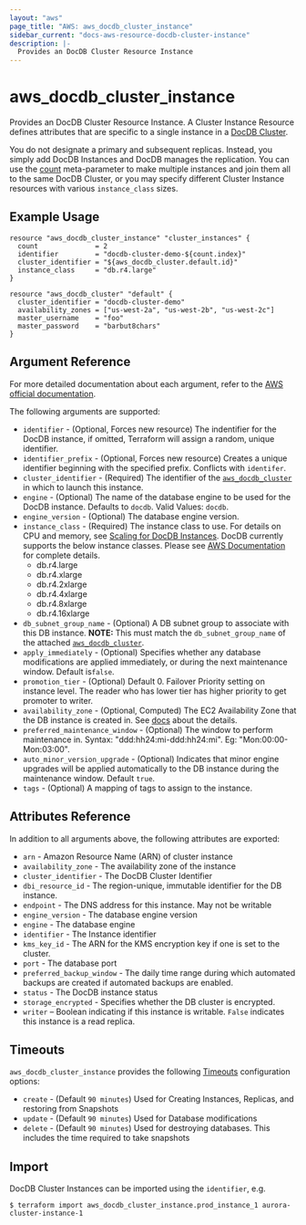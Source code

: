 ```yaml
---
layout: "aws"
page_title: "AWS: aws_docdb_cluster_instance"
sidebar_current: "docs-aws-resource-docdb-cluster-instance"
description: |-
  Provides an DocDB Cluster Resource Instance
---
```


# aws_docdb_cluster_instance

Provides an DocDB Cluster Resource Instance. A Cluster Instance Resource defines
attributes that are specific to a single instance in a [DocDB Cluster][1].

You do not designate a primary and subsequent replicas. Instead, you simply add DocDB
Instances and DocDB manages the replication. You can use the [count][3]
meta-parameter to make multiple instances and join them all to the same DocDB
Cluster, or you may specify different Cluster Instance resources with various
`instance_class` sizes.

## Example Usage

```hcl
resource "aws_docdb_cluster_instance" "cluster_instances" {
  count              = 2
  identifier         = "docdb-cluster-demo-${count.index}"
  cluster_identifier = "${aws_docdb_cluster.default.id}"
  instance_class     = "db.r4.large"
}

resource "aws_docdb_cluster" "default" {
  cluster_identifier = "docdb-cluster-demo"
  availability_zones = ["us-west-2a", "us-west-2b", "us-west-2c"]
  master_username    = "foo"
  master_password    = "barbut8chars"
}
```

## Argument Reference

For more detailed documentation about each argument, refer to
the [AWS official documentation](https://docs.aws.amazon.com/cli/latest/reference/docdb/create-db-instance.html).

The following arguments are supported:

* `identifier` - (Optional, Forces new resource) The indentifier for the DocDB instance, if omitted, Terraform will assign a random, unique identifier.
* `identifier_prefix` - (Optional, Forces new resource) Creates a unique identifier beginning with the specified prefix. Conflicts with `identifer`.
* `cluster_identifier` - (Required) The identifier of the [`aws_docdb_cluster`](/docs/providers/aws/r/docdb_cluster.html) in which to launch this instance.
* `engine` - (Optional) The name of the database engine to be used for the DocDB instance. Defaults to `docdb`. Valid Values: `docdb`.
* `engine_version` - (Optional) The database engine version.
* `instance_class` - (Required) The instance class to use. For details on CPU and memory, see [Scaling for DocDB Instances][2]. DocDB currently
  supports the below instance classes. Please see [AWS Documentation][4] for complete details.
  - db.r4.large
  - db.r4.xlarge
  - db.r4.2xlarge
  - db.r4.4xlarge
  - db.r4.8xlarge
  - db.r4.16xlarge
* `db_subnet_group_name` - (Optional) A DB subnet group to associate with this DB instance. **NOTE:** This must match the `db_subnet_group_name` of the attached [`aws_docdb_cluster`](/docs/providers/aws/r/docdb_cluster.html).
* `apply_immediately` - (Optional) Specifies whether any database modifications
     are applied immediately, or during the next maintenance window. Default is`false`.
* `promotion_tier` - (Optional) Default 0. Failover Priority setting on instance level. The reader who has lower tier has higher priority to get promoter to writer.
* `availability_zone` - (Optional, Computed) The EC2 Availability Zone that the DB instance is created in. See [docs](https://docs.aws.amazon.com/AmazonDocDB/latest/APIReference/API_CreateDBInstance.html) about the details.
* `preferred_maintenance_window` - (Optional) The window to perform maintenance in.
  Syntax: "ddd:hh24:mi-ddd:hh24:mi". Eg: "Mon:00:00-Mon:03:00".
* `auto_minor_version_upgrade` - (Optional) Indicates that minor engine upgrades will be applied automatically to the DB instance during the maintenance window. Default `true`.
* `tags` - (Optional) A mapping of tags to assign to the instance.

## Attributes Reference

In addition to all arguments above, the following attributes are exported:

* `arn` - Amazon Resource Name (ARN) of cluster instance
* `availability_zone` - The availability zone of the instance
* `cluster_identifier` - The DocDB Cluster Identifier
* `dbi_resource_id` - The region-unique, immutable identifier for the DB instance.
* `endpoint` - The DNS address for this instance. May not be writable
* `engine_version` - The database engine version
* `engine` - The database engine
* `identifier` - The Instance identifier
* `kms_key_id` - The ARN for the KMS encryption key if one is set to the cluster.
* `port` - The database port
* `preferred_backup_window` - The daily time range during which automated backups are created if automated backups are enabled.
* `status` - The DocDB instance status
* `storage_encrypted` - Specifies whether the DB cluster is encrypted.
* `writer` – Boolean indicating if this instance is writable. `False` indicates this instance is a read replica.

[1]: /docs/providers/aws/r/docdb_cluster.html
[2]: https://docs.aws.amazon.com/documentdb/latest/developerguide/db-cluster-manage-performance.html#db-cluster-manage-scaling-instance
[3]: /docs/configuration/resources.html#count
[4]: https://docs.aws.amazon.com/documentdb/latest/developerguide/db-instance-classes.html#db-instance-class-specs

## Timeouts

`aws_docdb_cluster_instance` provides the following
[Timeouts](/docs/configuration/resources.html#timeouts) configuration options:

- `create` - (Default `90 minutes`) Used for Creating Instances, Replicas, and
restoring from Snapshots
- `update` - (Default `90 minutes`) Used for Database modifications
- `delete` - (Default `90 minutes`) Used for destroying databases. This includes
the time required to take snapshots

## Import

DocDB Cluster Instances can be imported using the `identifier`, e.g.

```
$ terraform import aws_docdb_cluster_instance.prod_instance_1 aurora-cluster-instance-1
```
